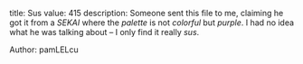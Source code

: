 title: Sus
value: 415
description: Someone sent this file to me, claiming he got it from a _SEKAI_ where the _palette_ is not _colorful_ but _purple_. I had no idea what he was talking about – I only find it really _sus_.

Author: pamLELcu